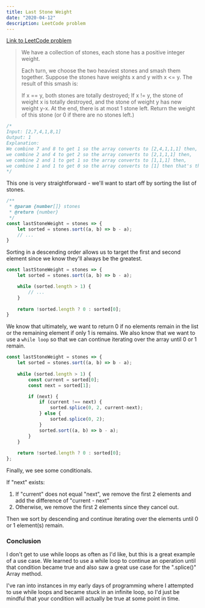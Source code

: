 ```yaml
---
title: Last Stone Weight
date: "2020-04-12"
description: LeetCode problem
---
```


<a href="https://leetcode.com/problems/last-stone-weight/" target="_blank">Link to LeetCode problem</a>

<blockquote>
We have a collection of stones, each stone has a positive integer weight.

Each turn, we choose the two heaviest stones and smash them together.  Suppose the stones have weights x and y with x <= y.  The result of this smash is:

If x == y, both stones are totally destroyed;
If x != y, the stone of weight x is totally destroyed, and the stone of weight y has new weight y-x.
At the end, there is at most 1 stone left.  Return the weight of this stone (or 0 if there are no stones left.)
</blockquote>

```javascript
/*
Input: [2,7,4,1,8,1]
Output: 1
Explanation: 
We combine 7 and 8 to get 1 so the array converts to [2,4,1,1,1] then,
we combine 2 and 4 to get 2 so the array converts to [2,1,1,1] then,
we combine 2 and 1 to get 1 so the array converts to [1,1,1] then,
we combine 1 and 1 to get 0 so the array converts to [1] then that's the value of last stone.
*/
```

This one is very straightforward - we'll want to start off by sorting the list of stones.

```javascript
/**
 * @param {number[]} stones
 * @return {number}
 */
const lastStoneWeight = stones => {
    let sorted = stones.sort((a, b) => b - a);
    // ...
}
```

Sorting in a descending order allows us to target the first and second element since we know they'll always be the greatest.

```javascript
const lastStoneWeight = stones => {
    let sorted = stones.sort((a, b) => b - a);

    while (sorted.length > 1) {
        // ...
    }
    
    return !sorted.length ? 0 : sorted[0];
}
```

We know that ultimately, we want to return 0 if no elements remain in the list or the remaining element if only 1 is remains.
We also know that we want to use a <code>while loop</code> so that we can continue iterating over the array until 0 or 1 remain.

```javascript
const lastStoneWeight = stones => {
    let sorted = stones.sort((a, b) => b - a);
    
    while (sorted.length > 1) {
        const current = sorted[0];                
        const next = sorted[1];                

        if (next) {
            if (current !== next) {
                sorted.splice(0, 2, current-next);
            } else {
                sorted.splice(0, 2);
            }
            sorted.sort((a, b) => b - a);
        }
    }
    
    return !sorted.length ? 0 : sorted[0];
};
```

Finally, we see some conditionals.

If "next" exists:
1. If "current" does not equal "next", we remove the first 2 elements and add the difference of "current - next"
2. Otherwise, we remove the first 2 elements since they cancel out.

Then we sort by descending and continue iterating over the elements until 0 or 1 element(s) remain.

<h3>Conclusion</h3>

I don't get to use while loops as often as I'd like, but this is a great example of a use case.
We learned to use a while loop to continue an operation until that condition became true and
also saw a great use case for the ".splice()" Array method.

I've ran into instances in my early days of programming where I attempted to use while loops and became stuck in an infinite loop,
so I'd just be mindful that your condition will actually be true at some point in time.